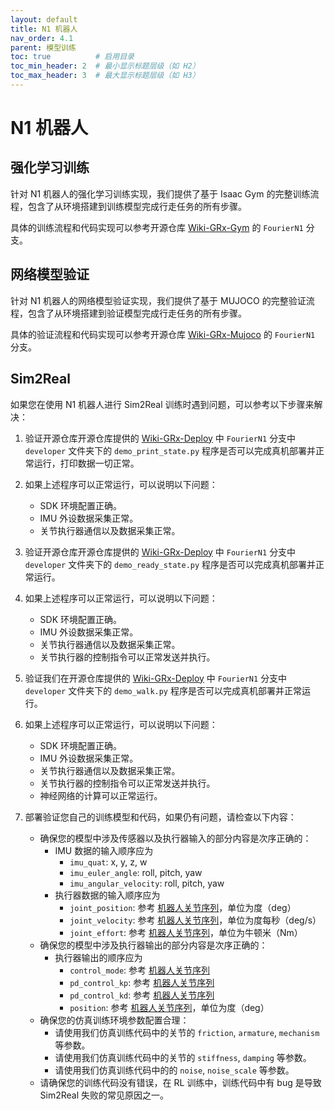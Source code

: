 ```yaml
---
layout: default
title: N1 机器人
nav_order: 4.1
parent: 模型训练
toc: true          # 启用目录
toc_min_header: 2  # 最小显示标题层级（如 H2）
toc_max_header: 3  # 最大显示标题层级（如 H3）
---
```


# N1 机器人

## 强化学习训练

针对 N1 机器人的强化学习训练实现，我们提供了基于 Isaac Gym 的完整训练流程，包含了从环境搭建到训练模型完成行走任务的所有步骤。

具体的训练流程和代码实现可以参考开源仓库 [Wiki-GRx-Gym](https://github.com/FFTAI/wiki-grx-gym) 的 `FourierN1` 分支。

## 网络模型验证

针对 N1 机器人的网络模型验证实现，我们提供了基于 MUJOCO 的完整验证流程，包含了从环境搭建到验证模型完成行走任务的所有步骤。

具体的验证流程和代码实现可以参考开源仓库 [Wiki-GRx-Mujoco](https://github.com/FFTAI/wiki-grx-mujoco) 的 `FourierN1` 分支。

## Sim2Real

如果您在使用 N1 机器人进行 Sim2Real 训练时遇到问题，可以参考以下步骤来解决：

1. 验证开源仓库开源仓库提供的 [Wiki-GRx-Deploy](https://github.com/FFTAI/Wiki-GRx-Deploy) 中 `FourierN1` 分支中 `developer` 文件夹下的 `demo_print_state.py` 程序是否可以完成真机部署并正常运行，打印数据一切正常。
2. 如果上述程序可以正常运行，可以说明以下问题：
    - SDK 环境配置正确。
    - IMU 外设数据采集正常。
    - 关节执行器通信以及数据采集正常。

3. 验证开源仓库开源仓库提供的 [Wiki-GRx-Deploy](https://github.com/FFTAI/Wiki-GRx-Deploy) 中 `FourierN1` 分支中 `developer` 文件夹下的 `demo_ready_state.py` 程序是否可以完成真机部署并正常运行。
4. 如果上述程序可以正常运行，可以说明以下问题：
    - SDK 环境配置正确。
    - IMU 外设数据采集正常。
    - 关节执行器通信以及数据采集正常。
    - 关节执行器的控制指令可以正常发送并执行。

5. 验证我们在开源仓库提供的 [Wiki-GRx-Deploy](https://github.com/FFTAI/Wiki-GRx-Deploy) 中 `FourierN1` 分支中 `developer` 文件夹下的 `demo_walk.py` 程序是否可以完成真机部署并正常运行。
6. 如果上述程序可以正常运行，可以说明以下问题：
    - SDK 环境配置正确。
    - IMU 外设数据采集正常。
    - 关节执行器通信以及数据采集正常。
    - 关节执行器的控制指令可以正常发送并执行。
    - 神经网络的计算可以正常运行。

7. 部署验证您自己的训练模型和代码，如果仍有问题，请检查以下内容：
    - 确保您的模型中涉及传感器以及执行器输入的部分内容是次序正确的：
      - IMU 数据的输入顺序应为 
        - `imu_quat`: x, y, z, w
        - `imu_euler_angle`: roll, pitch, yaw
        - `imu_angular_velocity`: roll, pitch, yaw
      - 执行器数据的输入顺序应为
        - `joint_position`: 参考 [机器人关节序列](/fourier-grx-N1/docs/reference/joint_sequence)，单位为度（deg）
        - `joint_velocity`: 参考 [机器人关节序列](/fourier-grx-N1/docs/reference/joint_sequence)，单位为度每秒（deg/s）
        - `joint_effort`: 参考 [机器人关节序列](/fourier-grx-N1/docs/reference/joint_sequence)，单位为牛顿米（Nm）
    - 确保您的模型中涉及执行器输出的部分内容是次序正确的：
      - 执行器输出的顺序应为
        - `control_mode`: 参考 [机器人关节序列](/fourier-grx-N1/docs/reference/joint_sequence)
        - `pd_control_kp`: 参考 [机器人关节序列](/fourier-grx-N1/docs/reference/joint_sequence)
        - `pd_control_kd`: 参考 [机器人关节序列](/fourier-grx-N1/docs/reference/joint_sequence)
        - `position`: 参考 [机器人关节序列](/fourier-grx-N1/docs/reference/joint_sequence)，单位为度（deg）
    - 确保您的仿真训练环境参数配置合理：
      - 请使用我们仿真训练代码中的关节的 `friction`, `armature`, `mechanism` 等参数。
      - 请使用我们仿真训练代码中的关节的 `stiffness`, `damping` 等参数。
      - 请使用我们仿真训练代码中的的 `noise`, `noise_scale` 等参数。
    - 请确保您的训练代码没有错误，在 RL 训练中，训练代码中有 bug 是导致 Sim2Real 失败的常见原因之一。